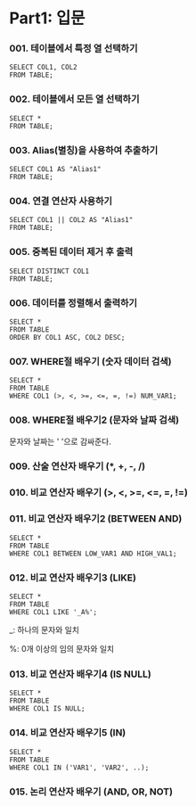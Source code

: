 # Part1: 입문
### 001. 테이블에서 특정 열 선택하기
```
SELECT COL1, COL2
FROM TABLE;
```

### 002. 테이블에서 모든 열 선택하기
```
SELECT *
FROM TABLE;
```

### 003. Alias(별칭)을 사용하여 추출하기
```
SELECT COL1 AS "Alias1"
FROM TABLE;
```

### 004. 연결 연산자 사용하기
```
SELECT COL1 || COL2 AS "Alias1"
FROM TABLE;
```

### 005. 중복된 데이터 제거 후 출력
```
SELECT DISTINCT COL1
FROM TABLE;
```

### 006. 데이터를 정렬해서 출력하기
```
SELECT * 
FROM TABLE 
ORDER BY COL1 ASC, COL2 DESC;
```

### 007. WHERE절 배우기 (숫자 데이터 검색)
```
SELECT * 
FROM TABLE
WHERE COL1 (>, <, >=, <=, =, !=) NUM_VAR1;
```

### 008. WHERE절 배우기2 (문자와 날짜 검색)
문자와 날짜는 ' '으로 감싸준다.

### 009. 산술 연산자 배우기 (*, +, -, /)

### 010. 비교 연산자 배우기 (>, <, >=, <=, =, !=)

### 011. 비교 연산자 배우기2 (BETWEEN AND)
```
SELECT * 
FROM TABLE
WHERE COL1 BETWEEN LOW_VAR1 AND HIGH_VAL1;
```

### 012. 비교 연산자 배우기3 (LIKE)
```
SELECT * 
FROM TABLE
WHERE COL1 LIKE '_A%';
```

_: 하나의 문자와 일치

%: 0개 이상의 임의 문자와 일치

### 013. 비교 연산자 배우기4 (IS NULL)
```
SELECT * 
FROM TABLE
WHERE COL1 IS NULL;
```

### 014. 비교 연산자 배우기5 (IN)
```
SELECT * 
FROM TABLE
WHERE COL1 IN ('VAR1', 'VAR2', ..);
```
### 015. 논리 연산자 배우기 (AND, OR, NOT)

